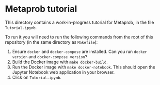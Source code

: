 # Metaprob tutorial

This directory contains a work-in-progress tutorial for Metaprob, in the file `Tutorial.ipynb`.

To run it you will need to run the following commands from the root of this repository (in the same directory as `Makefile`):

1. Ensure `docker` and `docker-compose` are installed. Can you run `docker version` and `docker-compose version`?
2. Build the Docker image with `make docker-build`.
3. Run the Docker image with `make docker-notebook`. This should open the Jupyter Notebook web application in your browser.
4. Click on `Tutorial.ipynb`.
